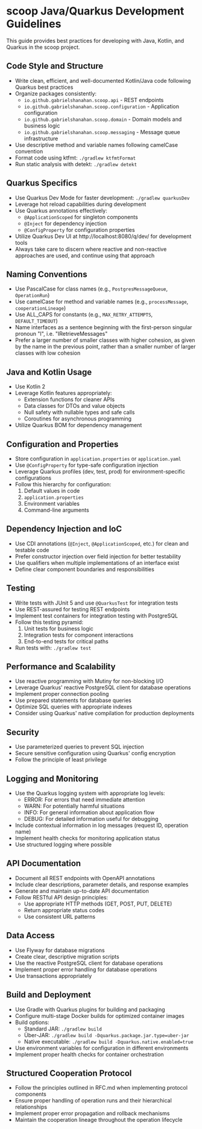 # scoop Java/Quarkus Development Guidelines

This guide provides best practices for developing with Java, Kotlin, and Quarkus in the scoop project.

## Code Style and Structure

- Write clean, efficient, and well-documented Kotlin/Java code following Quarkus best practices
- Organize packages consistently:
   - `io.github.gabrielshanahan.scoop.api` - REST endpoints
   - `io.github.gabrielshanahan.scoop.configuration` - Application configuration
   - `io.github.gabrielshanahan.scoop.domain` - Domain models and business logic
   - `io.github.gabrielshanahan.scoop.messaging` - Message queue infrastructure
- Use descriptive method and variable names following camelCase convention
- Format code using ktfmt: `./gradlew ktfmtFormat`
- Run static analysis with detekt: `./gradlew detekt`

## Quarkus Specifics

- Use Quarkus Dev Mode for faster development: `./gradlew quarkusDev`
- Leverage hot reload capabilities during development
- Use Quarkus annotations effectively:
   - `@ApplicationScoped` for singleton components
   - `@Inject` for dependency injection
   - `@ConfigProperty` for configuration properties
- Utilize Quarkus Dev UI at http://localhost:8080/q/dev/ for development tools
- Always take care to discern where reactive and non-reactive approaches are used, and continue using that approach

## Naming Conventions

- Use PascalCase for class names (e.g., `PostgresMessageQueue`, `OperationRun`)
- Use camelCase for method and variable names (e.g., `processMessage`, `cooperationLineage`)
- Use ALL_CAPS for constants (e.g., `MAX_RETRY_ATTEMPTS`, `DEFAULT_TIMEOUT`)
- Name interfaces as a sentence beginning with the first-person singular pronoun "I", i.e. "IRetrieveMessages"
- Prefer a larger number of smaller classes with higher cohesion, as given by the name in the previous point, rather than a smaller number of larger classes with low cohesion 

## Java and Kotlin Usage

- Use Kotlin 2
- Leverage Kotlin features appropriately:
   - Extension functions for cleaner APIs
   - Data classes for DTOs and value objects
   - Null safety with nullable types and safe calls
   - Coroutines for asynchronous programming
- Utilize Quarkus BOM for dependency management

## Configuration and Properties

- Store configuration in `application.properties` or `application.yaml`
- Use `@ConfigProperty` for type-safe configuration injection
- Leverage Quarkus profiles (dev, test, prod) for environment-specific configurations
- Follow this hierarchy for configuration:
   1. Default values in code
   2. `application.properties`
   3. Environment variables
   4. Command-line arguments

## Dependency Injection and IoC

- Use CDI annotations (`@Inject`, `@ApplicationScoped`, etc.) for clean and testable code
- Prefer constructor injection over field injection for better testability
- Use qualifiers when multiple implementations of an interface exist
- Define clear component boundaries and responsibilities

## Testing

- Write tests with JUnit 5 and use `@QuarkusTest` for integration tests
- Use REST-assured for testing REST endpoints
- Implement test containers for integration testing with PostgreSQL
- Follow this testing pyramid:
   1. Unit tests for business logic
   2. Integration tests for component interactions
   3. End-to-end tests for critical paths
- Run tests with: `./gradlew test`

## Performance and Scalability

- Use reactive programming with Mutiny for non-blocking I/O
- Leverage Quarkus' reactive PostgreSQL client for database operations
- Implement proper connection pooling
- Use prepared statements for database queries
- Optimize SQL queries with appropriate indexes
- Consider using Quarkus' native compilation for production deployments

## Security

- Use parameterized queries to prevent SQL injection
- Secure sensitive configuration using Quarkus' config encryption
- Follow the principle of least privilege

## Logging and Monitoring

- Use the Quarkus logging system with appropriate log levels:
   - ERROR: For errors that need immediate attention
   - WARN: For potentially harmful situations
   - INFO: For general information about application flow
   - DEBUG: For detailed information useful for debugging
- Include contextual information in log messages (request ID, operation name)
- Implement health checks for monitoring application status
- Use structured logging where possible

## API Documentation

- Document all REST endpoints with OpenAPI annotations
- Include clear descriptions, parameter details, and response examples
- Generate and maintain up-to-date API documentation
- Follow RESTful API design principles:
   - Use appropriate HTTP methods (GET, POST, PUT, DELETE)
   - Return appropriate status codes
   - Use consistent URL patterns

## Data Access

- Use Flyway for database migrations
- Create clear, descriptive migration scripts
- Use the reactive PostgreSQL client for database operations
- Implement proper error handling for database operations
- Use transactions appropriately

## Build and Deployment

- Use Gradle with Quarkus plugins for building and packaging
- Configure multi-stage Docker builds for optimized container images
- Build options:
   - Standard JAR: `./gradlew build`
   - Über-JAR: `./gradlew build -Dquarkus.package.jar.type=uber-jar`
   - Native executable: `./gradlew build -Dquarkus.native.enabled=true`
- Use environment variables for configuration in different environments
- Implement proper health checks for container orchestration

## Structured Cooperation Protocol

- Follow the principles outlined in RFC.md when implementing protocol components
- Ensure proper handling of operation runs and their hierarchical relationships
- Implement proper error propagation and rollback mechanisms
- Maintain the cooperation lineage throughout the operation lifecycle